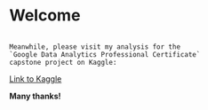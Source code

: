 # Welcome

```

Meanwhile, please visit my analysis for the
`Google Data Analytics Professional Certificate`
capstone project on Kaggle:

```

[Link to Kaggle](https://www.kaggle.com/altermann/cyclistic-case-study-google)


**Many thanks!**

